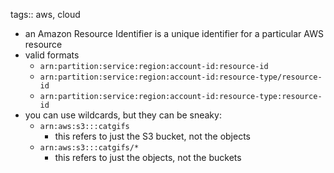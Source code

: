 tags:: aws, cloud

- an Amazon Resource Identifier is a unique identifier for a particular AWS resource
- valid formats
	- `arn:partition:service:region:account-id:resource-id`
	- `arn:partition:service:region:account-id:resource-type/resource-id`
	- `arn:partition:service:region:account-id:resource-type:resource-id`
- you can use wildcards, but they can be sneaky:
	- `arn:aws:s3:::catgifs`
		- this refers to just the S3 bucket, not the objects
	- `arn:aws:s3:::catgifs/*`
		- this refers to just the objects, not the buckets